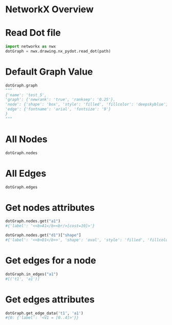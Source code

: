 # NetworkX Overview

# Read Dot file
````python
import networkx as nwx
dotGraph = nwx.drawing.nx_pydot.read_dot(path)
````

# Default Graph Value
````python
dotGraph.graph
"""
{'name': 'test_5', 
'graph': {'newrank': 'true', 'ranksep': '0.25'}, 
'node': {'shape': 'box', 'style': 'filled', 'fillcolor': 'deepskyblue', 'fontname': 'arial', 'fontsize': '10'}, 
'edge': {'fontname': 'arial', 'fontsize': '9'}
}
"""
````

# All Nodes
````python
dotGraph.nodes
````


# All Edges
````python
dotGraph.edges
````

# Get nodes attributes
````python
dotGraph.nodes.get("a1")
#{'label': '<<b>A1</b><br/>[cost=10]>'}

dotGraph.nodes.get("d1")["shape"]
#{'label': '<<b>D1</b>>', 'shape': 'oval', 'style': 'filled', 'fillcolor': 'grey'}
````

# Get edges for a node
````python
dotGraph.in_edges("a1")
#[('t1', 'a1')]
````

# Get edges attributes
````python
dotGraph.get_edge_data('t1', 'a1') 
#{0: {'label': '<V1 = [0..4]>'}}
````